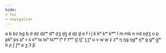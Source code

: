 ```yaml
---
hide:
- toc
- navigation
---
```

a
b
bz
bɡ
b̤
d
dz
dzʷ
dʷ
d̠ʒ
d̠ʒ̤
d̤
d̤z̤
d̪
e
f
i
j
k
kʰ
kʷ
kʷʰ
l
m
mb
n
nd
n̠d̠ʒ
o
p
pkʰ
ps
pʰ
r
s
sʷ
ts
tsʰ
tsʷʰ
tʰ
tʲ
tʷʰ
t̠ʃ
t̠ʃʼ
t̪
t̪ʰ
u
v
w
w̤
z
zʷ
ŋ
ŋɡ
ŋɡʷ
ŋʷ
ɡ
ɡʷ
ɡ̤ʷ
ɦ
ɲ
ʃ
ʃʷ
ʋ
ʒ
ʔ
β
